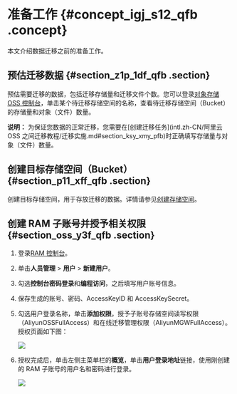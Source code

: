 # 准备工作 {#concept_igj_s12_qfb .concept}

本文介绍数据迁移之前的准备工作。

## 预估迁移数据 {#section_z1p_1df_qfb .section}

预估需要迁移的数据，包括迁移存储量和迁移文件个数。您可以登录[对象存储 OSS 控制台](https://oss.console.aliyun.com)，单击某个待迁移存储空间的名称，查看待迁移存储空间（Bucket）的存储量和对象（文件）数量。

**说明：** 为保证您数据的正常迁移，您需要在[创建迁移任务](intl.zh-CN/阿里云 OSS 之间迁移教程/迁移实施.md#section_ksy_xmy_pfb)时正确填写存储量与对象（文件）数量。

## 创建目标存储空间（Bucket） {#section_p11_xff_qfb .section}

创建目标存储空间，用于存放迁移的数据。详情请参见[创建存储空间](../intl.zh-CN/快速入门/创建存储空间.md#)。

## 创建 RAM 子账号并授予相关权限 {#section_oss_y3f_qfb .section}

1.  登录[RAM 控制台](https://ram.console.aliyun.com)。
2.  单击**人员管理** \> **用户** \> **新建用户**。
3.  勾选**控制台密码登录**和**编程访问**，之后填写用户账号信息。
4.  保存生成的账号、密码、AccessKeyID 和 AccessKeySecret。
5.  勾选用户登录名称，单击**添加权限**，授予子账号存储空间读写权限（AliyunOSSFullAccess）和在线迁移管理权限（AliyunMGWFullAccess）。授权页面如下图：

    ![](http://static-aliyun-doc.oss-cn-hangzhou.aliyuncs.com/assets/img/40736/155953152148081_zh-CN.png)

6.  授权完成后，单击左侧主菜单栏的**概览**，单击**用户登录地址**链接，使用刚创建的 RAM 子账号的用户名和密码进行登录。

    ![](http://static-aliyun-doc.oss-cn-hangzhou.aliyuncs.com/assets/img/40736/155953152148082_zh-CN.png)


